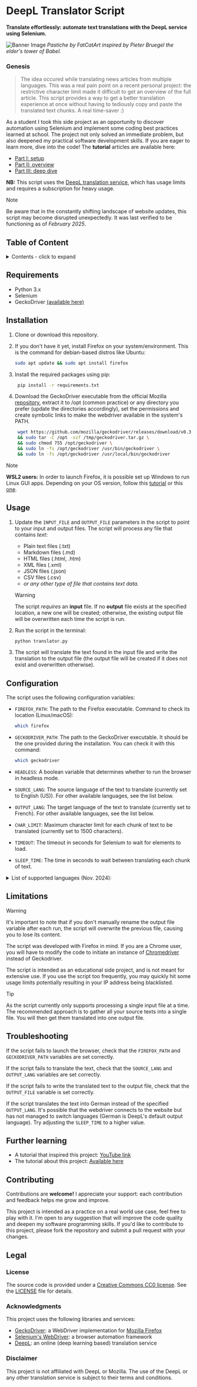 # DeepL Translator Script

**Translate effortlessly: automate text translations with the DeepL service using Selenium.**

![Banner Image](/img/banner-img.jpg "A banner image depicting a cat playing on the tower of Babel.")
*Pastiche by FatCatArt inspired by Pieter Bruegel the elder's tower of Babel.*

### Genesis

>The idea occured while translating news articles from multiple languages. This was a real pain point on a recent personal project: the restrictive character limit made it difficult to get an overview of the full article. This script provides a way to get a better translation experience at once without having to tediously copy and paste the translated text chunks. A real time-saver :)

As a student I took this side project as an opportunity to discover automation using Selenium and implement some coding best practices learned at school.
The project not only solved an immediate problem, but also deepened my practical software development skills. If you are eager to learn more, dive into the code! The **tutorial** articles are available here:

* [Part I: setup](https://dev.to/atomictangerline/basic-selenium-the-easy-peasy-introduction-chapter-1-of-3-4fe3)
* [Part II: overview](https://dev.to/atomictangerline/basic-selenium-the-easy-peasy-introduction-chapter-2-of-3-1oad)
* [Part III: deep dive](https://dev.to/atomictangerline/basic-selenium-the-easy-peasy-introduction-chapter-3-of-3-3bb7)

**NB:** This script uses the [DeepL translation service](https://www.deepl.com/translator), which has usage limits and requires a subscription for heavy usage.

> [!NOTE]
> Be aware that in the constantly shifting landscape of website updates, this script may become disrupted unexpectedly. It was last verified to be functioning as of *February 2025*.

## Table of Content

<details>
<summary> Contents - click to expand</summary>

- [DeepL Translator Script](#deepl-translator-script)
    - [Genesis](#genesis)
  - [Table of Content](#table-of-content)
  - [Requirements](#requirements)
  - [Installation](#installation)
  - [Usage](#usage)
  - [Configuration](#configuration)
  - [Limitations](#limitations)
  - [Troubleshooting](#troubleshooting)
  - [Further learning](#further-learning)
  - [Contributing](#contributing)
  - [Legal](#legal)
    - [License](#license)
    - [Acknowledgments](#acknowledgments)
    - [Disclaimer](#disclaimer)

</details>

## Requirements

* Python 3.x
* Selenium
* GeckoDriver [(available here)](https://github.com/mozilla/geckodriver/releases)

## Installation

1. Clone or download this repository.
2. If you don't have it yet, install Firefox on your system/environment. This is the command for debian-based distros like Ubuntu:

    ```bash
    sudo apt update && sudo apt install firefox
3. Install the required packages using pip:

   ```bash
    pip install -r requirements.txt
4. Download the GeckoDriver executable from the official Mozilla [repository](https://github.com/mozilla/geckodriver/), extract it to /opt (common practice) or any directory you prefer (update the directories accordingly), set the permissions and create symbolic links to make the webdriver available in the system's PATH.

   ```bash
    wget https://github.com/mozilla/geckodriver/releases/download/v0.35.0/geckodriver-v0.35.0-linux64.tar.gz -O /tmp/geckodriver.tar.gz \
    && sudo tar -C /opt -xzf /tmp/geckodriver.tar.gz \
    && sudo chmod 755 /opt/geckodriver \
    && sudo ln -fs /opt/geckodriver /usr/bin/geckodriver \
    && sudo ln -fs /opt/geckodriver /usr/local/bin/geckodriver

> [!NOTE]
>**WSL2 users:** In order to launch Firefox, it is possible set up Windows to run Linux GUI apps. Depending on your OS version, follow this [tutorial](https://learn.microsoft.com/en-us/windows/wsl/tutorials/gui-apps) or this [one](https://aalonso.dev/blog/2021/how-to-use-gui-apps-in-wsl2-forwarding-x-server-cdj).

## Usage

1. Update the `INPUT_FILE` and `OUTPUT_FILE` parameters in the script to point to your input and output files. The script will process any file that contains *text*:

    * Plain text files (.txt)
    * Markdown files (.md)
    * HTML files (.html, .htm)
    * XML files (.xml)
    * JSON files (.json)
    * CSV files (.csv)  
    * *or any other type of file that contains text data.*
  
    > [!WARNING]
    >The script *requires* an **input** file. If no **output** file exists at the specified location, a new one will be created; otherwise, the existing output file will be overwritten each time the script is run.

2. Run the script in the terminal:

    ```bash
    python translator.py
3. The script will translate the text found in the input file and write the translation to the output file (the output file will be created if it does not exist and overwritten otherwise).

## Configuration

The script uses the following configuration variables:

* `FIREFOX_PATH`: The path to the Firefox executable. Command to check its location (Linux/macOS):

    ```bash
    which firefox
* `GECKODRIVER_PATH`: The path to the GeckoDriver executable. It should be the one provided during the installation. You can check it with this command:

    ```bash
    which geckodriver
* `HEADLESS`: A boolean variable that determines whether to run the browser in headless mode.

* `SOURCE_LANG`: The source language of the text to translate (currently set to English (US)). For other available languages, see the list below.
* `OUTPUT_LANG`: The target language of the text to translate (currently set to French). For other available languages, see the list below.
* `CHAR_LIMIT`: Maximum character limit for each chunk of text to be translated (currently set to 1500 characters).
* `TIMEOUT`: The timeout in seconds for Selenium to wait for elements to load.
* `SLEEP_TIME`: The time in seconds to wait between translating each chunk of text.

<details>
<summary> List of supported languages (Nov. 2024):</summary>

| Language      | Language code|
| ------------- | ------------- |
| Arabic  | ar  |
| Bulgarian  | bg  |
| Chinese (simple) | zh-hans  |
| Chinese  (traditional)| zh-hant  |
| Czech  | cs  |
| Danish  | da  |
| Dutch  | nl  |
| English  | en  |
| English (US) | en-us  |
| Estonian  | et  |
| Finnish  | fi  |
| French  | fr  |
| German  | de  |
| Greek  | el  |
| Hungarian  | hu  |
| Indonesian  | id  |
| Italian  | it  |
| Japanese  | ja  |
| Korean  | ko  |
| Latvian  | lv  |
| Lithuanian  | lt  |
| Norwegian (Bokmål)  | nb  |
| Polish  | pl  |
| Portuguese  | pt-pt  |
| Portuguese (Brazil) | pt-br  |
| Romanian  | ro  |
| Russian  | ru  |
| Slovak  | sk  |
| Slovenian  | sl  |
| Spanish  | es  |
| Swedish  | sv  |
| Turkish  | tr  |
| Ukrainian  | uk  |

</details>

## Limitations

> [!WARNING]
> It's important to note that if you don't manually rename the output file variable after each run, the script will overwrite the previous file, causing you to lose its content.

The script was developed with Firefox in mind. If you are a Chrome user, you will have to modify the code to initiate an instance of [Chromedriver](https://developer.chrome.com/docs/chromedriver/downloads) instead of Geckodriver.

The script is intended as an educational side project, and is not meant for extensive use. If you use the script too frequently, you may quickly hit some usage limits potentially resulting in your IP address being blacklisted.

> [!TIP]
> As the script currently only supports processing a single input file at a time. The recommended approach is to gather all your source texts into a single file. You will then get them translated into one output file.

## Troubleshooting

If the script fails to launch the browser, check that the `FIREFOX_PATH` and `GECKODRIVER_PATH` variables are set correctly.

If the script fails to translate the text, check that the `SOURCE_LANG` and `OUTPUT_LANG` variables are set correctly.

If the script fails to write the translated text to the output file, check that the `OUTPUT_FILE` variable is set correctly.

If the script translates the text into German instead of the specified `OUTPUT_LANG`. It's possible that the webdriver connects to the website but has not managed to switch languages (German is DeepL's default output language). Try adjusting the `SLEEP_TIME` to a higher value.

## Further learning

* A tutorial that inspired this project: [YouTube link](https://www.youtube.com/watch?v=aSeqMYNhEHo)
* The tutorial about this project: [Available here](https://dev.to/atomictangerline/basic-selenium-bonus-41dp)

## Contributing

Contributions are **welcome!** I appreciate your support: each contribution and feedback helps me grow and improve.

This project is intended as a practice on a real world use case, feel free to play with it. I'm open to any suggestion that will improve the code quality and deepen my software programming skills. If you'd like to contribute to this project, please fork the repository and submit a pull request with your changes.

## Legal

### License

The source code is provided under a [Creative Commons CC0 license](https://creativecommons.org/publicdomain/zero/1.0/). See the [LICENSE](/LICENSE) file for details.

### Acknowledgments

This project uses the following libraries and services:

* [GeckoDriver](https://github.com/mozilla/geckodriver/releases): a WebDriver implementation for [Mozilla Firefox](https://mozilla.org/firefox)
* [Selenium's WebDriver](https://www.selenium.dev/documentation/webdriver/): a browser automation framework
* [DeepL](https://www.deepl.com/translator): an online (deep learning based) translation service

### Disclaimer

This project is not affiliated with DeepL or Mozilla. The use of the DeepL or any other translation service is subject to their terms and conditions.
